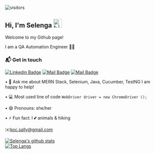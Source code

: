 

![visitors](https://visitor-badge.glitch.me/badge?page_id=k-selenga.k-selenga)

## Hi, I'm Selenga <img src="https://user-images.githubusercontent.com/1303154/88677602-1635ba80-d120-11ea-84d8-d263ba5fc3c0.gif" width="28px" alt="hi">
Welcome to my Github page! <br>

I am a QA Automation Engineer 👩‍💻

### :mailbox_with_mail: Get in touch

[![Linkedin Badge](https://img.shields.io/badge/-Selenga%20KOC-0e76a8?style=flat&labelColor=0e76a8&logo=linkedin&logoColor=white)](https://www.linkedin.com/in/ksally/) [![Mail Badge](https://img.shields.io/badge/-@selengakoc-e84393?style=flat&labelColor=e84393&logo=instagram&logoColor=white)](https://instagram.com/selengakoc)
[![Mail Badge](https://img.shields.io/badge/-Selenga%20KOC-c0392b?style=flat&labelColor=c0392b&logo=gmail&logoColor=white)](mailto:koc.sally@gmail.com)




• 💬 Ask me about MERN Stack, Selenium, Java, Cucumber, TestNG I am happy to help!

• :computer: Most used line of code `WebDriver driver = new ChromeDriver ();`

• 😄 Pronouns: she/her

• ⚡ Fun fact: I 💕 animals & hiking


:envelope:koc.sally@gmail.com <br>




[![Selenga's github stats](https://github-readme-stats.vercel.app/api?username=k-selenga&hide=contribs,prs&theme=dracula)](https://github.com/anuraghazra/github-readme-stats)
<br>
[![Top Langs](https://github-readme-stats.vercel.app/api/top-langs/?username=k-selenga&layout=compact&theme=dracula)](https://github.com/anuraghazra/github-readme-stats)

</details>
